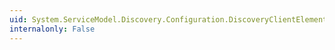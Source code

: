 ```yaml
---
uid: System.ServiceModel.Discovery.Configuration.DiscoveryClientElement.BindingElementType
internalonly: False
---
```

